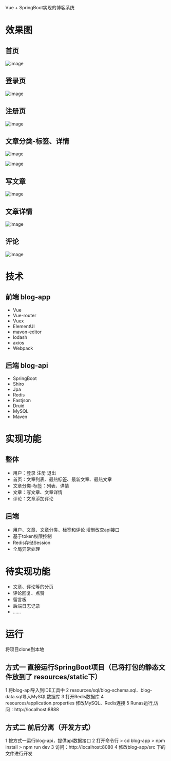 
Vue + SpringBoot实现的博客系统

# 效果图

## 首页

![image](https://github.com/shimh-develop/blog-vue-springboot/blob/master/document/index.png)

## 登录页
![image](https://github.com/shimh-develop/blog-vue-springboot/blob/master/document/login.png)

## 注册页
![image](https://github.com/shimh-develop/blog-vue-springboot/blob/master/document/register.png)

## 文章分类-标签、详情
![image](https://github.com/shimh-develop/blog-vue-springboot/blob/master/document/ct.png)

![image](https://github.com/shimh-develop/blog-vue-springboot/blob/master/document/ct-detail.png)

## 写文章
![image](https://github.com/shimh-develop/blog-vue-springboot/blob/master/document/write.png)

## 文章详情
![image](https://github.com/shimh-develop/blog-vue-springboot/blob/master/document/detail.png)

## 评论
![image](https://github.com/shimh-develop/blog-vue-springboot/blob/master/document/comment.png)

# 技术

## 前端  blog-app

- Vue
- Vue-router
- Vuex
- ElementUI
- mavon-editor
- lodash
- axios
- Webpack

## 后端  blog-api

- SpringBoot
- Shiro
- Jpa
- Redis
- Fastjson
- Druid
- MySQL
- Maven

# 实现功能

## 整体 

- 用户：登录 注册 退出
- 首页：文章列表、最热标签、最新文章、最热文章
- 文章分类-标签：列表、详情
- 文章：写文章、文章详情
- 评论：文章添加评论

## 后端
- 用户、文章、文章分类、标签和评论 增删改查api接口
- 基于token权限控制
- Redis存储Session
- 全局异常处理

# 待实现功能
- 文章、评论等的分页
- 评论回复、点赞
- 留言板
- 后端日志记录
- ......

# 运行

将项目clone到本地

## 方式一  直接运行SpringBoot项目（已将打包的静态文件放到了 resources/static下）
1 将blog-api导入到IDE工具中
2 resources/sql/blog-schema.sql、blog-data.sql导入MySQL数据库
3 打开Redis数据库
4 resources/application.properties 修改MySQL、Redis连接
5 Runas运行,访问：http://localhost:8888

## 方式二  前后分离（开发方式）
1 按方式一运行blog-api，提供api数据接口
2 打开命令行	
	> cd blog-app
	> npm install
	> npm run dev
3 访问：http://localhost:8080
4 修改blog-app/src 下的文件进行开发



